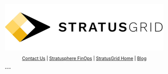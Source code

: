 <p align="center">
  <img src="https://github.com/trevorstr/sg-header/blob/main/stratusgrid-logo-smaller.jpg?raw=true" />
  
  <p align="center">    
    <a href="https://stratusgrid.com/book-a-consultation">Contact Us</a> | 
    <a href="https://stratusgrid.com/cloud-cost-optimization-dashboard">Stratusphere FinOps</a> | 
    <a href="https://stratusgrid.com">StratusGrid Home</a> | 
    <a href="https://stratusgrid.com/blog">Blog</a>
  </p>
</p>
---

